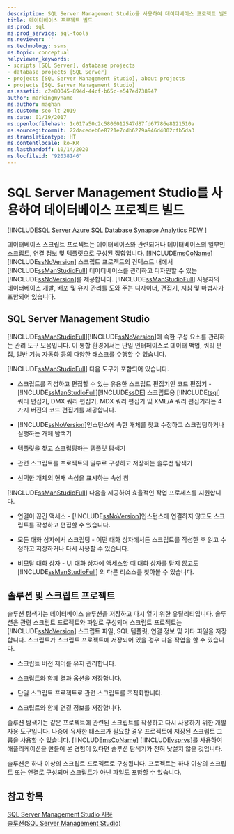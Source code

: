 ```yaml
---
description: SQL Server Management Studio를 사용하여 데이터베이스 프로젝트 빌드
title: 데이터베이스 프로젝트 빌드
ms.prod: sql
ms.prod_service: sql-tools
ms.reviewer: ''
ms.technology: ssms
ms.topic: conceptual
helpviewer_keywords:
- scripts [SQL Server], database projects
- database projects [SQL Server]
- projects [SQL Server Management Studio], about projects
- projects [SQL Server Management Studio]
ms.assetid: c2e80045-894d-44cf-b65c-e547ed738947
author: markingmyname
ms.author: maghan
ms.custom: seo-lt-2019
ms.date: 01/19/2017
ms.openlocfilehash: 1c017a50c2c5806012547d87fd67786e8121510a
ms.sourcegitcommit: 22dacedeb6e8721e7cdb6279a946d4002cfb5da3
ms.translationtype: HT
ms.contentlocale: ko-KR
ms.lasthandoff: 10/14/2020
ms.locfileid: "92038146"
---
```

# <a name="build-database-projects-by-using-sql-server-management-studio"></a>SQL Server Management Studio를 사용하여 데이터베이스 프로젝트 빌드

[!INCLUDE[SQL Server Azure SQL Database Synapse Analytics PDW ](../includes/applies-to-version/sql-asdb-asdbmi-asa-pdw.md)]

데이터베이스 스크립트 프로젝트는 데이터베이스와 관련되거나 데이터베이스의 일부인 스크립트, 연결 정보 및 템플릿으로 구성된 집합입니다. [!INCLUDE[msCoName](../includes/msconame_md.md)] [!INCLUDE[ssNoVersion](../includes/ssnoversion-md.md)] 스크립트 프로젝트의 컨텍스트 내에서 [!INCLUDE[ssManStudioFull](../includes/ssmanstudiofull-md.md)] 데이터베이스를 관리하고 디자인할 수 있는 [!INCLUDE[ssNoVersion](../includes/ssnoversion-md.md)]를 제공합니다. [!INCLUDE[ssManStudioFull](../includes/ssmanstudiofull-md.md)] 사용자의 데이터베이스 개발, 배포 및 유지 관리를 도와 주는 디자이너, 편집기, 지침 및 마법사가 포함되어 있습니다.  
  
## <a name="sql-server-management-studio"></a>SQL Server Management Studio  
[!INCLUDE[ssManStudioFull](../includes/ssmanstudiofull-md.md)][!INCLUDE[ssNoVersion](../includes/ssnoversion-md.md)]에 속한 구성 요소를 관리하는 관리 도구 모음입니다. 이 통합 환경에서는 단일 인터페이스로 데이터 백업, 쿼리 편집, 일반 기능 자동화 등의 다양한 태스크를 수행할 수 있습니다.  
  
[!INCLUDE[ssManStudioFull](../includes/ssmanstudiofull-md.md)] 다음 도구가 포함되어 있습니다.  
  
-   스크립트를 작성하고 편집할 수 있는 유용한 스크립트 편집기인 코드 편집기 - [!INCLUDE[ssManStudioFull](../includes/ssmanstudiofull-md.md)][!INCLUDE[ssDE](../includes/ssde_md.md)] 스크립트용 [!INCLUDE[tsql](../includes/tsql-md.md)] 쿼리 편집기, DMX 쿼리 편집기, MDX 쿼리 편집기 및 XML/A 쿼리 편집기라는 4가지 버전의 코드 편집기를 제공합니다.  
  
-   [!INCLUDE[ssNoVersion](../includes/ssnoversion-md.md)]인스턴스에 속한 개체를 찾고 수정하고 스크립팅하거나 실행하는 개체 탐색기  
  
-   템플릿을 찾고 스크립팅하는 템플릿 탐색기  
  
-   관련 스크립트를 프로젝트의 일부로 구성하고 저장하는 솔루션 탐색기  
  
-   선택한 개체의 현재 속성을 표시하는 속성 창  
  
[!INCLUDE[ssManStudioFull](../includes/ssmanstudiofull-md.md)] 다음을 제공하여 효율적인 작업 프로세스를 지원합니다.  
  
-   연결이 끊긴 액세스 - [!INCLUDE[ssNoVersion](../includes/ssnoversion-md.md)]인스턴스에 연결하지 않고도 스크립트를 작성하고 편집할 수 있습니다.  
  
-   모든 대화 상자에서 스크립팅 - 어떤 대화 상자에서든 스크립트를 작성한 후 읽고 수정하고 저장하거나 다시 사용할 수 있습니다.  
  
-   비모달 대화 상자 - UI 대화 상자에 액세스할 때 대화 상자를 닫지 않고도 [!INCLUDE[ssManStudioFull](../includes/ssmanstudiofull-md.md)] 의 다른 리소스를 찾아볼 수 있습니다.  
  
## <a name="solutions-and-script-projects"></a>솔루션 및 스크립트 프로젝트  
솔루션 탐색기는 데이터베이스 솔루션을 저장하고 다시 열기 위한 유틸리티입니다. 솔루션은 관련 스크립트 프로젝트와 파일로 구성되며 스크립트 프로젝트는 [!INCLUDE[ssNoVersion](../includes/ssnoversion-md.md)] 스크립트 파일, SQL 템플릿, 연결 정보 및 기타 파일을 저장합니다. 스크립트가 스크립트 프로젝트에 저장되어 있을 경우 다음 작업을 할 수 있습니다.  
  
-   스크립트 버전 제어를 유지 관리합니다.  
  
-   스크립트와 함께 결과 옵션을 저장합니다.  
  
-   단일 스크립트 프로젝트로 관련 스크립트를 조직화합니다.  
  
-   스크립트와 함께 연결 정보를 저장합니다.  
  
솔루션 탐색기는 같은 프로젝트에 관련된 스크립트를 작성하고 다시 사용하기 위한 개발자용 도구입니다. 나중에 유사한 태스크가 필요할 경우 프로젝트에 저장된 스크립트 그룹을 사용할 수 있습니다. [!INCLUDE[msCoName](../includes/msconame_md.md)] [!INCLUDE[vsprvs](../includes/vsprvs-md.md)]를 사용하여 애플리케이션을 만들어 본 경험이 있다면 솔루션 탐색기가 전혀 낯설지 않을 것입니다.  
  
솔루션은 하나 이상의 스크립트 프로젝트로 구성됩니다. 프로젝트는 하나 이상의 스크립트 또는 연결로 구성되며 스크립트가 아닌 파일도 포함할 수 있습니다.  
  
## <a name="see-also"></a>참고 항목  
[SQL Server Management Studio 사용](./sql-server-management-studio-ssms.md)  
[솔루션&#40;SQL Server Management Studio&#41;](../ssms/solution/solutions-sql-server-management-studio.md)  
